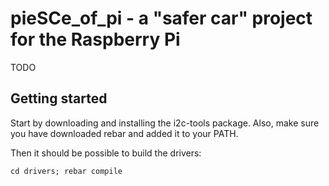 pieSCe_of_pi - a "safer car" project for the Raspberry Pi
=================================================================

TODO

Getting started
---------------

Start by downloading and installing the i2c-tools package.
Also, make sure you have downloaded rebar and added it to your PATH.

Then it should be possible to build the drivers:

    cd drivers; rebar compile

